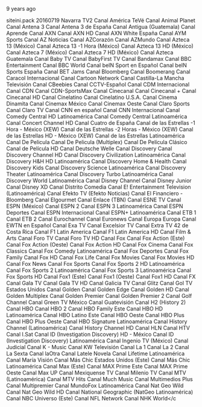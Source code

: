 
9 years ago

siteini.pack 20160719
    <channel update="i" site="https://www.navarratelevision.es/Programacion/Canal2" site_id="Navarra TV2" xmltv_id="Navarra TV2">Navarra TV2</channel>
    <channel update="i" site="gatotv.com" site_id="america_teve" xmltv_id="Canal América TeVé">Canal América TeVé</channel>
    <channel update="i" site="gatotv.com" site_id="animal_planet" xmltv_id="Canal Animal Planet">Canal Animal Planet</channel>
    <channel update="i" site="gatotv.com" site_id="antena_3" xmltv_id="Canal Antena 3">Canal Antena 3</channel>
    <channel update="i" site="gatotv.com" site_id="antena_3_espana" xmltv_id="Canal Antena 3 de España">Canal Antena 3 de España</channel>
    <channel update="i" site="gatotv.com" site_id="antigua" xmltv_id="Canal Antigua (Guatemala)">Canal Antigua (Guatemala)</channel>
    <channel update="i" site="gatotv.com" site_id="aprende" xmltv_id="Canal Aprende">Canal Aprende</channel>
    <channel update="i" site="gatotv.com" site_id="axn" xmltv_id="Canal AXN">Canal AXN</channel>
    <channel update="i" site="gatotv.com" site_id="axn_hd" xmltv_id="Canal AXN HD">Canal AXN HD</channel>
    <channel update="i" site="gatotv.com" site_id="axn_white_espana" xmltv_id="Canal AXN White España">Canal AXN White España</channel>
    <channel update="i" site="gatotv.com" site_id="aym_sports" xmltv_id="Canal AYM Sports">Canal AYM Sports</channel>
    <channel update="i" site="gatotv.com" site_id="az_noticias" xmltv_id="Canal AZ Noticias">Canal AZ Noticias</channel>
    <channel update="i" site="gatotv.com" site_id="azcorazon" xmltv_id="Canal AZCorazón">Canal AZCorazón</channel>
    <channel update="i" site="gatotv.com" site_id="azmundo" xmltv_id="Canal AZMundo">Canal AZMundo</channel>
    <channel update="i" site="gatotv.com" site_id="azteca_13" xmltv_id="Canal Azteca 13 (México)">Canal Azteca 13 (México)</channel>
    <channel update="i" site="gatotv.com" site_id="azteca_13_-1h" xmltv_id="Canal Azteca 13 -1 Hora (México)">Canal Azteca 13 -1 Hora (México)</channel>
    <channel update="i" site="gatotv.com" site_id="azteca_13_hd" xmltv_id="Canal Azteca 13 HD (México)">Canal Azteca 13 HD (México)</channel>
    <channel update="i" site="gatotv.com" site_id="azteca_7" xmltv_id="Canal Azteca 7  (México)">Canal Azteca 7  (México)</channel>
    <channel update="i" site="gatotv.com" site_id="azteca_7_hd" xmltv_id="Canal Azteca 7 HD (México)">Canal Azteca 7 HD (México)</channel>
    <channel update="i" site="gatotv.com" site_id="azteca_guatemala" xmltv_id="Canal Azteca Guatemala">Canal Azteca Guatemala</channel>
    <channel update="i" site="gatotv.com" site_id="baby_tv" xmltv_id="Canal Baby TV">Canal Baby TV</channel>
    <channel update="i" site="gatotv.com" site_id="babyfirst_tv" xmltv_id="Canal BabyFirst TV">Canal BabyFirst TV</channel>
    <channel update="i" site="gatotv.com" site_id="bandamax" xmltv_id="Canal Bandamax">Canal Bandamax</channel>
    <channel update="i" site="gatotv.com" site_id="bbc_entertainment" xmltv_id="Canal BBC Entertainment">Canal BBC Entertainment</channel>
    <channel update="i" site="gatotv.com" site_id="bbc_world" xmltv_id="Canal BBC World">Canal BBC World</channel>
    <channel update="i" site="gatotv.com" site_id="bein_sport_en_espanol" xmltv_id="Canal beIN Sport en Español">Canal beIN Sport en Español</channel>
    <channel update="i" site="gatotv.com" site_id="bein_sports_espana" xmltv_id="Canal beIN Sports España">Canal beIN Sports España</channel>
    <channel update="i" site="gatotv.com" site_id="bet_jams" xmltv_id="Canal BET Jams">Canal BET Jams</channel>
    <channel update="i" site="gatotv.com" site_id="bloomberg" xmltv_id="Canal Bloomberg">Canal Bloomberg</channel>
    <channel update="i" site="gatotv.com" site_id="boomerang" xmltv_id="Canal Boomerang">Canal Boomerang</channel>
    <channel update="i" site="gatotv.com" site_id="caracol_internacional" xmltv_id="Canal Caracol Internacional">Canal Caracol Internacional</channel>
    <channel update="i" site="gatotv.com" site_id="cartoon_network" xmltv_id="Canal Cartoon Network">Canal Cartoon Network</channel>
    <channel update="i" site="gatotv.com" site_id="castilla-la_mancha" xmltv_id="Canal Castilla-La Mancha Televisión">Canal Castilla-La Mancha Televisión</channel>
    <channel update="i" site="gatotv.com" site_id="cbeebies" xmltv_id="Canal CBeebies">Canal CBeebies</channel>
    <channel update="i" site="gatotv.com" site_id="cctv_espanol" xmltv_id="Canal CCTV-Español">Canal CCTV-Español</channel>
    <channel update="i" site="gatotv.com" site_id="cdm_internacional" xmltv_id="Canal CDM Internacional">Canal CDM Internacional</channel>
    <channel update="i" site="gatotv.com" site_id="cdn" xmltv_id="Canal CDN">Canal CDN</channel>
    <channel update="i" site="gatotv.com" site_id="cdn_sportsmax" xmltv_id="Canal CDN-SportsMax">Canal CDN-SportsMax</channel>
    <channel update="i" site="gatotv.com" site_id="cinecanal" xmltv_id="Canal Cinecanal">Canal Cinecanal</channel>
    <channel update="i" site="gatotv.com" site_id="cinecanal_mas" xmltv_id="Canal Cinecanal +">Canal Cinecanal +</channel>
    <channel update="i" site="gatotv.com" site_id="cinecanal_hd" xmltv_id="Canal Cinecanal HD">Canal Cinecanal HD</channel>
    <channel update="i" site="gatotv.com" site_id="cinelatino" xmltv_id="Canal Cinelatino">Canal Cinelatino</channel>
    <channel update="i" site="gatotv.com" site_id="cinelatino_u_s_a" xmltv_id="Canal Cinelatino U.S.A.">Canal Cinelatino U.S.A.</channel>
    <channel update="i" site="gatotv.com" site_id="cinema_dinamita" xmltv_id="Canal Cinema Dinamita">Canal Cinema Dinamita</channel>
    <channel update="i" site="gatotv.com" site_id="cinemax_mexico" xmltv_id="Canal Cinemax México">Canal Cinemax México</channel>
    <channel update="i" site="gatotv.com" site_id="cinemax_oeste" xmltv_id="Canal Cinemax Oeste">Canal Cinemax Oeste</channel>
    <channel update="i" site="gatotv.com" site_id="claro_sports" xmltv_id="Canal Claro Sports">Canal Claro Sports</channel>
    <channel update="i" site="gatotv.com" site_id="claro_tv" xmltv_id="Canal Claro TV">Canal Claro TV</channel>
    <channel update="i" site="gatotv.com" site_id="cnn_en_espanol" xmltv_id="Canal CNN en español">Canal CNN en español</channel>
    <channel update="i" site="gatotv.com" site_id="cnn_internacional" xmltv_id="Canal CNN Internacional">Canal CNN Internacional</channel>
    <channel update="i" site="gatotv.com" site_id="comedy_central_hd_latinoamerica" xmltv_id="Canal Comedy Central HD Latinoamérica">Canal Comedy Central HD Latinoamérica</channel>
    <channel update="i" site="gatotv.com" site_id="comedy_central_latinoamerica" xmltv_id="Canal Comedy Central Latinoamérica">Canal Comedy Central Latinoamérica</channel>
    <channel update="i" site="gatotv.com" site_id="concert_channel_hd" xmltv_id="Canal Concert Channel HD">Canal Concert Channel HD</channel>
    <channel update="i" site="gatotv.com" site_id="cuatro_de_espana" xmltv_id="Canal Cuatro de España">Canal Cuatro de España</channel>
    <channel update="i" site="gatotv.com" site_id="de_las_estrellas_-1h_mexico" xmltv_id="Canal de las Estrellas -1 Hora - México (XEW)">Canal de las Estrellas -1 Hora - México (XEW)</channel>
    <channel update="i" site="gatotv.com" site_id="de_las_estrellas_-2h_mexico" xmltv_id="Canal de las Estrellas -2 Horas - México (XEW)">Canal de las Estrellas -2 Horas - México (XEW)</channel>
    <channel update="i" site="gatotv.com" site_id="de_las_estrellas_hd_mexico" xmltv_id="Canal de las Estrellas HD - México (XEW)">Canal de las Estrellas HD - México (XEW)</channel>
    <channel update="i" site="gatotv.com" site_id="de_las_estrellas_latinoamerica" xmltv_id="Canal de las Estrellas Latinoamérica">Canal de las Estrellas Latinoamérica</channel>
    <channel update="i" site="gatotv.com" site_id="de_pelicula" xmltv_id="Canal De Pelicula">Canal De Pelicula</channel>
    <channel update="i" site="gatotv.com" site_id="de_pelicula_m" xmltv_id="Canal De Pelicula (Multiplex)">Canal De Pelicula (Multiplex)</channel>
    <channel update="i" site="gatotv.com" site_id="de_pelicula_clasico" xmltv_id="Canal De Película Clásico">Canal De Película Clásico</channel>
    <channel update="i" site="gatotv.com" site_id="de_pelicula_hd" xmltv_id="Canal de Película HD">Canal de Película HD</channel>
    <channel update="i" site="gatotv.com" site_id="deutsche_welle" xmltv_id="Canal Deutsche Welle">Canal Deutsche Welle</channel>
    <channel update="i" site="gatotv.com" site_id="discovery" xmltv_id="Canal Discovery">Canal Discovery</channel>
    <channel update="i" site="gatotv.com" site_id="discovery_channel_hd" xmltv_id="Canal Discovery Channel HD">Canal Discovery Channel HD</channel>
    <channel update="i" site="gatotv.com" site_id="discovery_civilization_latinoamerica" xmltv_id="Canal Discovery Civilization Latinoamérica">Canal Discovery Civilization Latinoamérica</channel>
    <channel update="i" site="gatotv.com" site_id="discovery_h_y_h_hd_latinoamerica" xmltv_id="Canal Discovery H&amp;H HD Latinoamérica">Canal Discovery H&amp;H HD Latinoamérica</channel>
    <channel update="i" site="gatotv.com" site_id="discovery_home_and_health" xmltv_id="Canal Discovery Home &amp; Health">Canal Discovery Home &amp; Health</channel>
    <channel update="i" site="gatotv.com" site_id="discovery_kids" xmltv_id="Canal Discovery Kids">Canal Discovery Kids</channel>
    <channel update="i" site="gatotv.com" site_id="discovery_science_latinoamerica" xmltv_id="Canal Discovery Science Latinoamérica">Canal Discovery Science Latinoamérica</channel>
    <channel update="i" site="gatotv.com" site_id="discovery_theater_latinoamerica" xmltv_id="Canal Discovery Theater Latinoamérica">Canal Discovery Theater Latinoamérica</channel>
    <channel update="i" site="gatotv.com" site_id="discovery_turbo_latinoamerica" xmltv_id="Canal Discovery Turbo Latinoamérica">Canal Discovery Turbo Latinoamérica</channel>
    <channel update="i" site="gatotv.com" site_id="discovery_world_latinoamerica" xmltv_id="Canal Discovery World Latinoamérica">Canal Discovery World Latinoamérica</channel>
    <channel update="i" site="gatotv.com" site_id="disney" xmltv_id="Canal Disney Channel">Canal Disney Channel</channel>
    <channel update="i" site="gatotv.com" site_id="disney_junior" xmltv_id="Canal Disney Junior">Canal Disney Junior</channel>
    <channel update="i" site="gatotv.com" site_id="disney_xd" xmltv_id="Canal Disney XD">Canal Disney XD</channel>
    <channel update="i" site="gatotv.com" site_id="distrito_comedia" xmltv_id="Canal Distrito Comedia">Canal Distrito Comedia</channel>
    <channel update="i" site="gatotv.com" site_id="e_entertainment_television" xmltv_id="Canal E! Entertainment Television (Latinoamérica)">Canal E! Entertainment Television (Latinoamérica)</channel>
    <channel update="i" site="gatotv.com" site_id="efekto_tv" xmltv_id="Canal Efekto TV (Efekto Noticias)">Canal Efekto TV (Efekto Noticias)</channel>
    <channel update="i" site="gatotv.com" site_id="el_financiero_bloomberg" xmltv_id="Canal El Financiero - Bloomberg">Canal El Financiero - Bloomberg</channel>
    <channel update="i" site="gatotv.com" site_id="elgourmet" xmltv_id="Canal Elgourmet">Canal Elgourmet</channel>
    <channel update="i" site="gatotv.com" site_id="enlace" xmltv_id="Canal Enlace (TBN)">Canal Enlace (TBN)</channel>
    <channel update="i" site="gatotv.com" site_id="esne_tv" xmltv_id="Canal ESNE TV">Canal ESNE TV</channel>
    <channel update="i" site="gatotv.com" site_id="espn_mexico" xmltv_id="Canal ESPN (México)">Canal ESPN (México)</channel>
    <channel update="i" site="gatotv.com" site_id="espn_2" xmltv_id="Canal ESPN 2">Canal ESPN 2</channel>
    <channel update="i" site="gatotv.com" site_id="espn_3" xmltv_id="Canal ESPN 3 Latinoamérica">Canal ESPN 3 Latinoamérica</channel>
    <channel update="i" site="gatotv.com" site_id="espn_deportes" xmltv_id="Canal ESPN Deportes">Canal ESPN Deportes</channel>
    <channel update="i" site="gatotv.com" site_id="espn_internacional" xmltv_id="Canal ESPN Internacional">Canal ESPN Internacional</channel>
    <channel update="i" site="gatotv.com" site_id="espn_mas_latinoamerica" xmltv_id="Canal ESPN+ Latinoamérica">Canal ESPN+ Latinoamérica</channel>
    <channel update="i" site="gatotv.com" site_id="etb_1" xmltv_id="Canal ETB 1">Canal ETB 1</channel>
    <channel update="i" site="gatotv.com" site_id="etb_2" xmltv_id="Canal ETB 2">Canal ETB 2</channel>
    <channel update="i" site="gatotv.com" site_id="eurochannel" xmltv_id="Canal Eurochannel">Canal Eurochannel</channel>
    <channel update="i" site="gatotv.com" site_id="euronews" xmltv_id="Canal Euronews">Canal Euronews</channel>
    <channel update="i" site="gatotv.com" site_id="europa_europa" xmltv_id="Canal Europa Europa">Canal Europa Europa</channel>
    <channel update="i" site="gatotv.com" site_id="ewtn_en_espanol" xmltv_id="Canal EWTN en Español">Canal EWTN en Español</channel>
    <channel update="i" site="gatotv.com" site_id="exa_tv" xmltv_id="Canal Exa TV">Canal Exa TV</channel>
    <channel update="i" site="gatotv.com" site_id="excelsior_tv" xmltv_id="Canal Excelsior TV">Canal Excelsior TV</channel>
    <channel update="i" site="gatotv.com" site_id="extra_tv_42_de_costa_rica" xmltv_id="Canal Extra TV 42 de Costa Rica">Canal Extra TV 42 de Costa Rica</channel>
    <channel update="i" site="gatotv.com" site_id="f1_latin_america" xmltv_id="Canal F1 Latin America">Canal F1 Latin America</channel>
    <channel update="i" site="gatotv.com" site_id="f1_latin_america_hd" xmltv_id="Canal F1 Latin America HD">Canal F1 Latin America HD</channel>
    <channel update="i" site="gatotv.com" site_id="film_and_arts" xmltv_id="Canal Film &amp; Arts">Canal Film &amp; Arts</channel>
    <channel update="i" site="gatotv.com" site_id="foro_tv" xmltv_id="Canal Foro TV">Canal Foro TV</channel>
    <channel update="i" site="gatotv.com" site_id="foro_tv_hd" xmltv_id="Canal Foro TV HD">Canal Foro TV HD</channel>
    <channel update="i" site="gatotv.com" site_id="fox" xmltv_id="Canal Fox">Canal Fox</channel>
    <channel update="i" site="gatotv.com" site_id="fox_action_este" xmltv_id="Canal Fox Action (Este)">Canal Fox Action (Este)</channel>
    <channel update="i" site="gatotv.com" site_id="fox_action_oeste" xmltv_id="Canal Fox Action (Oeste)">Canal Fox Action (Oeste)</channel>
    <channel update="i" site="gatotv.com" site_id="fox_action_hd" xmltv_id="Canal Fox Action HD">Canal Fox Action HD</channel>
    <channel update="i" site="gatotv.com" site_id="fox_cinema" xmltv_id="Canal Fox Cinema">Canal Fox Cinema</channel>
    <channel update="i" site="gatotv.com" site_id="fox_classics" xmltv_id="Canal Fox Classics">Canal Fox Classics</channel>
    <channel update="i" site="gatotv.com" site_id="fox_comedy_latinoamerica" xmltv_id="Canal Fox Comedy Latinoamérica">Canal Fox Comedy Latinoamérica</channel>
    <channel update="i" site="gatotv.com" site_id="fox_deportes" xmltv_id="Canal Fox Deportes">Canal Fox Deportes</channel>
    <channel update="i" site="gatotv.com" site_id="fox_family" xmltv_id="Canal Fox Family">Canal Fox Family</channel>
    <channel update="i" site="gatotv.com" site_id="fox_hd" xmltv_id="Canal Fox HD">Canal Fox HD</channel>
    <channel update="i" site="gatotv.com" site_id="fox_life" xmltv_id="Canal Fox Life">Canal Fox Life</channel>
    <channel update="i" site="gatotv.com" site_id="fox_movies" xmltv_id="Canal Fox Movies">Canal Fox Movies</channel>
    <channel update="i" site="gatotv.com" site_id="fox_movies_hd" xmltv_id="Canal Fox Movies HD">Canal Fox Movies HD</channel>
    <channel update="i" site="gatotv.com" site_id="fox_news" xmltv_id="Canal Fox News">Canal Fox News</channel>
    <channel update="i" site="gatotv.com" site_id="fox_sports" xmltv_id="Canal Fox Sports">Canal Fox Sports</channel>
    <channel update="i" site="gatotv.com" site_id="fox_sports_2_hd" xmltv_id="Canal Fox Sports 2 HD Latinoamérica">Canal Fox Sports 2 HD Latinoamérica</channel>
    <channel update="i" site="gatotv.com" site_id="fox_sports_2" xmltv_id="Canal Fox Sports 2 Latinoamérica">Canal Fox Sports 2 Latinoamérica</channel>
    <channel update="i" site="gatotv.com" site_id="fox_sports_3" xmltv_id="Canal Fox Sports 3 Latinoamérica">Canal Fox Sports 3 Latinoamérica</channel>
    <channel update="i" site="gatotv.com" site_id="fox_sports_hd" xmltv_id="Canal Fox Sports HD">Canal Fox Sports HD</channel>
    <channel update="i" site="gatotv.com" site_id="fox1_este" xmltv_id="Canal Fox1 (Este)">Canal Fox1 (Este)</channel>
    <channel update="i" site="gatotv.com" site_id="fox1_oeste" xmltv_id="Canal Fox1 (Oeste)">Canal Fox1 (Oeste)</channel>
    <channel update="i" site="gatotv.com" site_id="fox1_hd" xmltv_id="Canal Fox1 HD">Canal Fox1 HD</channel>
    <channel update="i" site="gatotv.com" site_id="fx" xmltv_id="Canal FX">Canal FX</channel>
    <channel update="i" site="gatotv.com" site_id="gala_tv" xmltv_id="Canal Gala TV">Canal Gala TV</channel>
    <channel update="i" site="gatotv.com" site_id="gala_tv_hd" xmltv_id="Canal Gala TV HD">Canal Gala TV HD</channel>
    <channel update="i" site="gatotv.com" site_id="galicia_tv" xmltv_id="Canal Galicia TV">Canal Galicia TV</channel>
    <channel update="i" site="gatotv.com" site_id="glitz" xmltv_id="Canal Glitz">Canal Glitz</channel>
    <channel update="i" site="gatotv.com" site_id="gol_tv_estados_unidos" xmltv_id="Canal Gol TV Estados Unidos">Canal Gol TV Estados Unidos</channel>
    <channel update="i" site="gatotv.com" site_id="golden" xmltv_id="Canal Golden">Canal Golden</channel>
    <channel update="i" site="gatotv.com" site_id="golden_edge" xmltv_id="Canal Golden Edge">Canal Golden Edge</channel>
    <channel update="i" site="gatotv.com" site_id="golden_hd" xmltv_id="Canal Golden HD">Canal Golden HD</channel>
    <channel update="i" site="gatotv.com" site_id="golden_mpx" xmltv_id="Canal Golden Multiplex">Canal Golden Multiplex</channel>
    <channel update="i" site="gatotv.com" site_id="golden_premier" xmltv_id="Canal Golden Premier">Canal Golden Premier</channel>
    <channel update="i" site="gatotv.com" site_id="golden_premier_2" xmltv_id="Canal Golden Premier 2">Canal Golden Premier 2</channel>
    <channel update="i" site="gatotv.com" site_id="golf_channel" xmltv_id="Canal Golf Channel">Canal Golf Channel</channel>
    <channel update="i" site="gatotv.com" site_id="green_tv_mexico" xmltv_id="Canal Green TV México">Canal Green TV México</channel>
    <channel update="i" site="gatotv.com" site_id="guatevision" xmltv_id="Canal Guatevisión">Canal Guatevisión</channel>
    <channel update="i" site="gatotv.com" site_id="h2" xmltv_id="Canal H2 (History 2)">Canal H2 (History 2)</channel>
    <channel update="i" site="gatotv.com" site_id="hbo" xmltv_id="Canal HBO">Canal HBO</channel>
    <channel update="i" site="gatotv.com" site_id="hbo_2" xmltv_id="Canal HBO 2">Canal HBO 2</channel>
    <channel update="i" site="gatotv.com" site_id="hbo_family_este" xmltv_id="Canal HBO Family Este">Canal HBO Family Este</channel>
    <channel update="i" site="gatotv.com" site_id="hbo_hd_latinoamerica" xmltv_id="Canal HBO HD Latinoamérica">Canal HBO HD Latinoamérica</channel>
    <channel update="i" site="gatotv.com" site_id="hbo_latino_este" xmltv_id="Canal HBO Latino Este">Canal HBO Latino Este</channel>
    <channel update="i" site="gatotv.com" site_id="hbo_oeste" xmltv_id="Canal HBO Oeste">Canal HBO Oeste</channel>
    <channel update="i" site="gatotv.com" site_id="hbo_plus" xmltv_id="Canal HBO Plus">Canal HBO Plus</channel>
    <channel update="i" site="gatotv.com" site_id="hbo_plus_oeste" xmltv_id="Canal HBO Plus Oeste">Canal HBO Plus Oeste</channel>
    <channel update="i" site="gatotv.com" site_id="hbo_signature_latinoamerica" xmltv_id="Canal HBO Signature Latinoamérica">Canal HBO Signature Latinoamérica</channel>
    <channel update="i" site="gatotv.com" site_id="history" xmltv_id="Canal History Channel (Latinoamérica)">Canal History Channel (Latinoamérica)</channel>
    <channel update="i" site="gatotv.com" site_id="history_hd" xmltv_id="Canal History Channel HD">Canal History Channel HD</channel>
    <channel update="i" site="gatotv.com" site_id="hln" xmltv_id="Canal HLN">Canal HLN</channel>
    <channel update="i" site="gatotv.com" site_id="htv" xmltv_id="Canal HTV">Canal HTV</channel>
    <channel update="i" site="gatotv.com" site_id="i.sat" xmltv_id="Canal I.Sat">Canal I.Sat</channel>
    <channel update="i" site="gatotv.com" site_id="investigation_discovery_hd_mexico" xmltv_id="Canal ID (Investigation Discovery) HD - México">Canal ID (Investigation Discovery) HD - México</channel>
    <channel update="i" site="gatotv.com" site_id="investigation_discovery" xmltv_id="Canal ID (Investigation Discovery) Latinoamérica">Canal ID (Investigation Discovery) Latinoamérica</channel>
    <channel update="i" site="gatotv.com" site_id="ingenio_tv_mexico" xmltv_id="Canal Ingenio TV (México)">Canal Ingenio TV (México)</channel>
    <channel update="i" site="gatotv.com" site_id="judicial" xmltv_id="Canal Judicial">Canal Judicial</channel>
    <channel update="i" site="gatotv.com" site_id="k_music" xmltv_id="Canal K - Music">Canal K - Music</channel>
    <channel update="i" site="gatotv.com" site_id="kw_television" xmltv_id="Canal KW Televisión">Canal KW Televisión</channel>
    <channel update="i" site="gatotv.com" site_id="la_1" xmltv_id="Canal La 1">Canal La 1</channel>
    <channel update="i" site="gatotv.com" site_id="la_2" xmltv_id="Canal La 2">Canal La 2</channel>
    <channel update="i" site="gatotv.com" site_id="la_sexta" xmltv_id="Canal La Sexta">Canal La Sexta</channel>
    <channel update="i" site="gatotv.com" site_id="laotra" xmltv_id="Canal laOtra">Canal laOtra</channel>
    <channel update="i" site="gatotv.com" site_id="latele_novela" xmltv_id="Canal Latele Novela">Canal Latele Novela</channel>
    <channel update="i" site="gatotv.com" site_id="lifetime_latinoamerica" xmltv_id="Canal Lifetime Latinoamérica">Canal Lifetime Latinoamérica</channel>
    <channel update="i" site="gatotv.com" site_id="maria_vision" xmltv_id="Canal María Visión">Canal María Visión</channel>
    <channel update="i" site="gatotv.com" site_id="mas_chic_estados_unidos_este" xmltv_id="Canal Más Chic Estados Unidos (Este)">Canal Más Chic Estados Unidos (Este)</channel>
    <channel update="i" site="gatotv.com" site_id="mas_chic_latinoamerica" xmltv_id="Canal Más Chic Latinoamérica">Canal Más Chic Latinoamérica</channel>
    <channel update="i" site="gatotv.com" site_id="max_este" xmltv_id="Canal Max (Este)">Canal Max (Este)</channel>
    <channel update="i" site="gatotv.com" site_id="max_prime_este" xmltv_id="Canal MAX Prime Este">Canal MAX Prime Este</channel>
    <channel update="i" site="gatotv.com" site_id="max_prime_oeste" xmltv_id="Canal MAX Prime Oeste">Canal MAX Prime Oeste</channel>
    <channel update="i" site="gatotv.com" site_id="max_up" xmltv_id="Canal Max UP">Canal Max UP</channel>
    <channel update="i" site="gatotv.com" site_id="mexiquense_tv" xmltv_id="Canal Mexiquense TV">Canal Mexiquense TV</channel>
    <channel update="i" site="gatotv.com" site_id="milenio_tv" xmltv_id="Canal Milenio TV">Canal Milenio TV</channel>
    <channel update="i" site="gatotv.com" site_id="mtv" xmltv_id="Canal MTV (Latinoamérica)">Canal MTV (Latinoamérica)</channel>
    <channel update="i" site="gatotv.com" site_id="mtv_hits" xmltv_id="Canal MTV Hits">Canal MTV Hits</channel>
    <channel update="i" site="gatotv.com" site_id="much_music" xmltv_id="Canal Much Music">Canal Much Music</channel>
    <channel update="i" site="gatotv.com" site_id="multimedios_plus" xmltv_id="Canal Multimedios Plus">Canal Multimedios Plus</channel>
    <channel update="i" site="gatotv.com" site_id="multipremier" xmltv_id="Canal Multipremier">Canal Multipremier</channel>
    <channel update="i" site="gatotv.com" site_id="mundofox_latinoamerica" xmltv_id="Canal MundoFox Latinoamérica">Canal MundoFox Latinoamérica</channel>
    <channel update="i" site="gatotv.com" site_id="nat_geo_wild" xmltv_id="Canal Nat Geo Wild">Canal Nat Geo Wild</channel>
    <channel update="i" site="gatotv.com" site_id="nat_geo_wild_hd" xmltv_id="Canal Nat Geo Wild HD">Canal Nat Geo Wild HD</channel>
    <channel update="i" site="gatotv.com" site_id="natgeo" xmltv_id="Canal National Geographic (NatGeo Latinoamérica)">Canal National Geographic (NatGeo Latinoamérica)</channel>
    <channel update="i" site="gatotv.com" site_id="nbc_universo_este" xmltv_id="Canal NBC Universo (Este)">Canal NBC Universo (Este)</channel>
    <channel update="i" site="gatotv.com" site_id="nfl_network" xmltv_id="Canal NFL Network">Canal NFL Network</channel>
    <channel update="i" site="gatotv.com" site_id="nhk_world" xmltv_id="Canal NHK World">Canal NHK World</c
